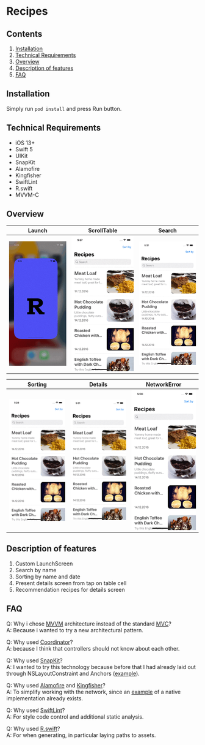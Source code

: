 # Recipes

## Contents
1. [Installation](#installation)
2. [Technical Requirements](#technical-requirements)
3. [Overview](#overview)
4. [Description of features](#description-of-features)
5. [FAQ](#faq)

## Installation
Simply run `pod install` and press Run button.

## Technical Requirements

* iOS 13+
* Swift 5
* UIKit
* SnapKit
* Alamofire
* Kingfisher
* SwiftLint
* R.swift
* MVVM-C

## Overview

<table>
	<thead>
		<tr>
			<th>Launch</th>
			<th>ScrollTable</th>
      <th>Search</th>
		</tr>
	</thead>
	<tbody>
		<tr>
			<td>
				<img width="250" src="Resources/LaunchScreen.gif">
			</td>
			<td>
				<img width="250" src="Resources/ScrollTable.gif">
                       </td>
			<td>
                                <img width="250" src="Resources/Search.gif">
			</td>
		</tr>
	</tbody>
</table>

<table>
	<thead>
		<tr>
			<th>Sorting</th>
			<th>Details</th>
                        <th>NetworkError</th>
		</tr>
	</thead>
	<tbody>
		<tr>
			<td>
				<img width="250" src="Resources/Sort.gif">
			</td>
			<td>
				<img width="250" src="Resources/DetailsScreen.gif">
                        </td>
			<td>
                                <img width="250" src="Resources/NetworkError.gif">
			</td>
		</tr>
	</tbody>
</table>

## Description of features
1. Custom LaunchScreen
2. Search by name
3. Sorting by name and date
4. Present details screen from tap on table cell
5. Recommendation recipes for details screen

## FAQ

Q: Why i chose [MVVM](https://www.wikiwand.com/ru/Model-View-ViewModel) architecture instead of the standard [MVС](https://ru.wikipedia.org/wiki/Model-View-Controller)? </br>
A: Because i wanted to try a new architectural pattern.

Q: Why used [Coordinator](https://saad-eloulladi.medium.com/ios-coordinator-pattern-in-swift-39a15aa3b01b)? </br>
A: because I think that controllers should not know about each other.

Q: Why used [SnapKit](https://github.com/SnapKit/SnapKit)? </br>
A: I wanted to try this technology because before that I had already laid out through NSLayoutConstraint and Anchors ([example](https://github.com/NikitaRekaev/Coder)).

Q: Why used [Alamofire](https://github.com/Alamofire/Alamofire) and [Kingfisher](https://github.com/onevcat/Kingfisher)? </br>
A: To simplify working with the network, since an [example](https://github.com/NikitaRekaev/Coder) of a native implementation already exists.

Q: Why used [SwiftLint](https://github.com/realm/SwiftLint)? </br>
A: For style code control and additional static analysis.

Q: Why used [R.swift](https://github.com/mac-cain13/R.swift)? </br>
A: For when generating, in particular laying paths to assets.
